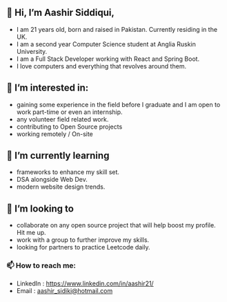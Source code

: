## 👋 Hi, I’m Aashir Siddiqui, 
- I am 21 years old, born and raised in Pakistan. Currently residing in the UK.
- I am a second year Computer Science student at Anglia Ruskin University.
- I am a Full Stack Developer working with React and Spring Boot.
- I love computers and everything that revolves around them.

## 👀 I’m interested in:
- gaining some experience in the field before I graduate and I am open to work part-time or even an internship.
- any volunteer field related work.
- contributing to Open Source projects
- working remotely / On-site

## 🌱 I’m currently learning 
- frameworks to enhance my skill set.
- DSA alongside Web Dev.
- modern website design trends. 
 
## 💞️ I’m looking to
- collaborate on any open source project that will help boost my profile. Hit me up.
- work with a group to further improve my skills.
- looking for partners to practice Leetcode daily.
 
### 📫 How to reach me:
* LinkedIn : https://www.linkedin.com/in/aashir21/
* Email : aashir_sidiki@hotmail.com


<!---
aashir21/aashir21 is a ✨ special ✨ repository because its `README.md` (this file) appears on your GitHub profile.
You can click the Preview link to take a look at your changes.
--->
